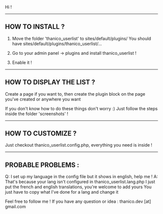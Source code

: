 Hi !

--------------------------
HOW TO INSTALL ?
--------------------------
1. Move the folder 'thanico_userlist' to sites/default/plugins/
You should have sites/default/plugins/thanico_userlist/...

2. Go to your admin panel -> plugins and install thanico_userlist !

3. Enable it !


--------------------------
HOW TO DISPLAY THE LIST ?
--------------------------
Create a page if you want to, then create the plugin block on the page you've created or anywhere you want

If you don't know how to do these things don't worry :)
Just follow the steps inside the folder 'screenshots' !


--------------------------
HOW TO CUSTOMIZE ?
--------------------------
Just checkout thanico_userlist.config.php, everything you need is inside !


--------------------------
PROBABLE PROBLEMS :
--------------------------
Q: I set up my language in the config file but it shows in english, help me !
A: That's because your lang isn't configured in thanico_userlist.lang.php
I just put the french and english translations, you're welcome to add yours
You just have to copy what I've done for a lang and change it



Feel free to follow me !
If you have any question or idea : thanico.dev [at] gmail.com